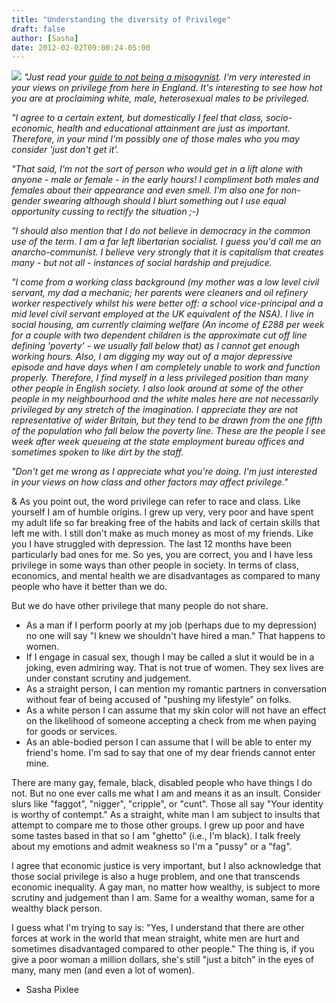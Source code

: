 ```yaml
---
title: "Understanding the diversity of Privilege"
draft: false
author: [Sasha]
date: 2012-02-02T09:00:24-05:00
---
```


![](http://www.morethanmen.org/wp-content/uploads/2012/02/richmondspectaclesrichman1-180x300.png)
_"Just read your [guide to not being a misogynist](http://www.morethanmen.org/2012/01/26/sashas-brief-guide-to-not-being-a-creepy-misogynist/). I'm very interested in your views on privilege from here in England. It's interesting to see how hot you are at proclaiming white, male, heterosexual males to be privileged._

_"I agree to a certain extent, but domestically I feel that class, socio-economic, health and educational attainment are just as important. Therefore, in your mind I'm possibly one of those males who you may consider 'just don't get it'._

_"That said, I'm not the sort of person who would get in a lift alone with anyone - male or female - in the early hours! I compliment both males and females about their appearance and even smell. I'm also one for non-gender swearing although should I blurt something out I use equal opportunity cussing to rectify the situation ;-)_

_"I should also mention that I do not believe in democracy in the common use of the term. I am a far left libertarian socialist. I guess you'd call me an anarcho-communist. I believe very strongly that it is capitalism that creates many - but not all - instances of social hardship and prejudice._

_"I come from a working class background (my mother was a low level civil servant, my dad a mechanic; her parents were cleaners and oil refinery worker respectively whilst his were better off: a school vice-principal and a mid level civil servant employed at the UK equivalent of the NSA). I live in social housing, am currently claiming welfare (An income of &pound;288 per week for a couple with two dependent children is the approximate cut off line defining 'poverty' - we usually fall below that) as I cannot get enough working hours. Also, I am digging my way out of a major depressive episode and have days when I am completely unable to work and function properly. Therefore, I find myself in a less privileged position than many other people in English society. I also look around at some of the other people in my neighbourhood and the white males here are not necessarily privileged by any stretch of the imagination. I appreciate they are not representative of wider Britain, but they tend to be drawn from the one fifth of the population who fall below the poverty line. These are the people I see week after week queueing at the state employment bureau offices and sometimes spoken to like dirt by the staff._

_"Don't get me wrong as I appreciate what you're doing. I'm just interested in your views on how class and other factors may affect privilege."_

& As you point out, the word privilege can refer to race and class. Like yourself I am of humble origins. I grew up very, very poor and have spent my adult life so far breaking free of the habits and lack of certain skills that left me with. I still don't make as much money as most of my friends. Like you I have struggled with depression. The last 12 months have been particularly bad ones for me. So yes, you are correct, you and I have less privilege in some ways than other people in society. In terms of class, economics, and mental health we are disadvantages as compared to many people who have it better than we do.

But we do have other privilege that many people do not share.
- As a man if I perform poorly at my job (perhaps due to my depression) no one will say "I knew we shouldn't have hired a man." That happens to women.
- If I engage in casual sex, though I may be called a slut it would be in a joking, even admiring way. That is not true of women. They sex lives are under constant scrutiny and judgement.
- As a straight person, I can mention my romantic partners in conversation without fear of being accused of "pushing my lifestyle" on folks.
- As a white person I can assume that my skin color will not have an effect on the likelihood of someone accepting a check from me when paying for goods or services.
- As an able-bodied person I can assume that I will be able to enter my friend's home. I'm sad to say that one of my dear friends cannot enter mine.

There are many gay, female, black, disabled people who have things I do not. But no one ever calls me what I am and means it as an insult. Consider slurs like "faggot", "nigger", "cripple", or "cunt". Those all say "Your identity is worthy of contempt." As a straight, white man I am subject to insults that attempt to compare me to those other groups. I grew up poor and have some tastes based in that so I am "ghetto" (i.e., I'm black). I talk freely about my emotions and admit weakness so I'm a "pussy" or a "fag".

I agree that economic justice is very important, but I also acknowledge that those social privilege is also a huge problem, and one that transcends economic inequality. A gay man, no matter how wealthy, is subject to more scrutiny and judgement than I am. Same for a wealthy woman, same for a wealthy black person.

I guess what I'm trying to say is: "Yes, I understand that there are other forces at work in the world that mean straight, white men are hurt and sometimes disadvantaged compared to other people." The thing is, if you give a poor woman a million dollars, she's still "just a bitch" in the eyes of many, many men (and even a lot of women).

- Sasha Pixlee